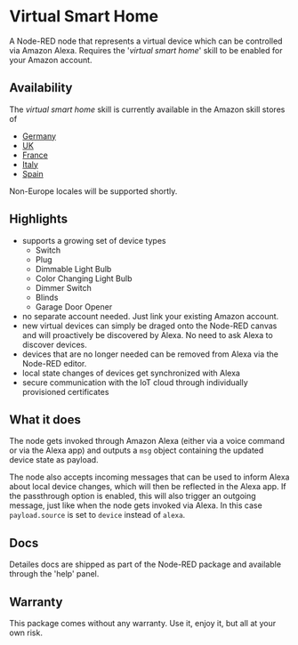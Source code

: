 # Virtual Smart Home

A Node-RED node that represents a virtual device which can be controlled via
Amazon Alexa. Requires the '_virtual smart home_' skill to be enabled for your
Amazon account.

## Availability

The _virtual smart home_ skill is currently available in the Amazon skill stores
of

- [Germany](https://skills-store.amazon.de/deeplink/dp/B08JV9RT7H?deviceType=app&share&refSuffix=ss_copy)
- [UK](https://skills-store.amazon.co.uk/deeplink/dp/B08JV9RT7H?deviceType=app&share&refSuffix=ss_copy)
- [France](https://skills-store.amazon.fr/deeplink/dp/B08JV9RT7H?deviceType=app&share&refSuffix=ss_copy)
- [Italy](https://skills-store.amazon.it/deeplink/dp/B08JV9RT7H?deviceType=app&share&refSuffix=ss_copy)
- [Spain](https://skills-store.amazon.es/deeplink/dp/B08JV9RT7H?deviceType=app&share&refSuffix=ss_copy)

Non-Europe locales will be supported shortly.

## Highlights

- supports a growing set of device types
  - Switch
  - Plug
  - Dimmable Light Bulb
  - Color Changing Light Bulb
  - Dimmer Switch
  - Blinds
  - Garage Door Opener
- no separate account needed. Just link your existing Amazon account.
- new virtual devices can simply be draged onto the Node-RED canvas and will
  proactively be discovered by Alexa. No need to ask Alexa to discover devices.
- devices that are no longer needed can be removed from Alexa via the Node-RED
  editor.
- local state changes of devices get synchronized with Alexa
- secure communication with the IoT cloud through individually provisioned
  certificates

## What it does

The node gets invoked through Amazon Alexa (either via a voice command or via
the Alexa app) and outputs a `msg` object containing the updated device state as
payload.

The node also accepts incoming messages that can be used to inform Alexa about
local device changes, which will then be reflected in the Alexa app. If the
passthrough option is enabled, this will also trigger an outgoing message, just
like when the node gets invoked via Alexa. In this case `payload.source` is set
to `device` instead of `alexa`.

## Docs

Detailes docs are shipped as part of the Node-RED package and available through
the 'help' panel.

## Warranty

This package comes without any warranty. Use it, enjoy it, but all at your own
risk.
